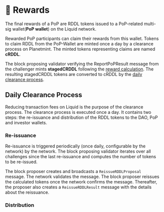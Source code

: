 # 🌈 Rewards



The final rewards of a PoP are RDDL tokens issued to a PoP-related multi-sig wallet(**PoP wallet**) on the Liquid network.

Rewarded PoP participants can claim their rewards from this wallet. Tokens to claim RDDL from the PoP-Wallet are minted once a day by a clearance process on Planetmint. The minted tokens representing claims are named **cRDDL**.

The block proposing validator verifying the ReportPoPResult message from the challenger mints **stagedCRDDL** following the [reward calculation](reward-calculation.md). The resulting stagedCRDDL tokens are converted to cRDDL by the [daily clearance process](./#daily-clearance-process).



## Daily Clearance Process

Reducing transaction fees on Liquid is the purpose of the clearance process. The clearance process is executed once a day. It contains two steps: the re-issuance and distribution of the RDDL tokens to the DAO, PoP and investor wallets.

### Re-issuance

Re-issuance is triggered periodically (once daily, configurable by the network) by the network. The block proposing validator iterates over all challenges since the last re-issuance and computes the number of tokens to be re-issued.&#x20;

The block proposer creates and broadcasts a `ReissueRDDLProposal` message. The network validates the message. The block proposer reissues the calculated tokens once the network confirms the message. Thereafter, the proposer also creates a `ReissueRDDLResult` message with the details about the reissuance. &#x20;

### Distribution



##
